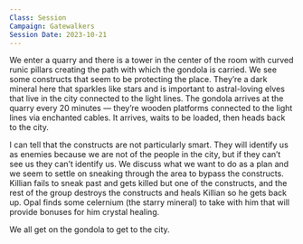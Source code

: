 ```yaml
---
Class: Session
Campaign: Gatewalkers
Session Date: 2023-10-21
---
```

We enter a quarry and there is a tower in the center of the room with curved runic pillars creating the path with which the gondola is carried. We see some constructs that seem to be protecting the place. They’re a dark mineral here that sparkles like stars and is important to astral-loving elves that live in the city connected to the light lines. The gondola arrives at the quarry every 20 minutes — they’re wooden platforms connected to the light lines via enchanted cables. It arrives, waits to be loaded, then heads back to the city.

I can tell that the constructs are not particularly smart. They will identify us as enemies because we are not of the people in the city, but if they can’t see us they can’t identify us. We discuss what we want to do as a plan and we seem to settle on sneaking through the area to bypass the constructs. Killian fails to sneak past and gets killed but one of the constructs, and the rest of the group destroys the constructs and heals Killian so he gets back up. Opal finds some celernium (the starry mineral) to take with him that will provide bonuses for him crystal healing.

We all get on the gondola to get to the city.